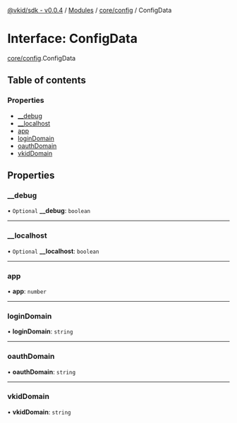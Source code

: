 [@vkid/sdk - v0.0.4](../README.md) / [Modules](../modules.md) / [core/config](../modules/core_config.md) / ConfigData

# Interface: ConfigData

[core/config](../modules/core_config.md).ConfigData

## Table of contents

### Properties

- [\_\_debug](core_config.ConfigData.md#__debug)
- [\_\_localhost](core_config.ConfigData.md#__localhost)
- [app](core_config.ConfigData.md#app)
- [loginDomain](core_config.ConfigData.md#logindomain)
- [oauthDomain](core_config.ConfigData.md#oauthdomain)
- [vkidDomain](core_config.ConfigData.md#vkiddomain)

## Properties

### \_\_debug

• `Optional` **\_\_debug**: `boolean`

___

### \_\_localhost

• `Optional` **\_\_localhost**: `boolean`

___

### app

• **app**: `number`

___

### loginDomain

• **loginDomain**: `string`

___

### oauthDomain

• **oauthDomain**: `string`

___

### vkidDomain

• **vkidDomain**: `string`
